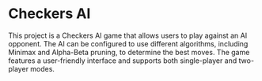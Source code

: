# Checkers AI

This project is a Checkers AI game that allows users to play against an AI opponent. The AI can be configured to use different algorithms, including Minimax and Alpha-Beta pruning, to determine the best moves. The game features a user-friendly interface and supports both single-player and two-player modes.